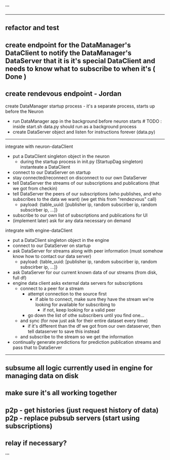 '''

---
refactor and test
---
create endpoint for the DataManager's DataClient to notify the DataManager's DataServer that it is it's special DataClient and needs to know what to subscribe to when it's ( Done )
---
create rendevous endpoint - Jordan
---
create DataManager startup process - it's a separate process, starts up before the Neuron
- run DataManager app in the background before neuron starts                  # TODO : inside start.sh data.py should run as a background process
- create DataServer object and listen for instructions forever (data.py)
--- 
integrate with neuron-dataClient
- put a DataClient singleton object in the neuron
  - during the startup process in init.py (StartupDag singleton) instanteate a DataClient
- connect to our DataServer on startup
- stay connected/reconnect on disconnect to our own DataServer
- tell DataServer the streams of our subscriptions and publications (that we got from checkin)
- tell DataServer the peers of our subscriptions (who publishes, and who subscribes to the data we want) (we get this from "rendezvous" call) 
  - payload: {table_uuid: [publisher ip, random subscirber ip, random subscirber ip, ...]}
- subscribe to our own list of subscriptions and publications for UI 
- (implement later) ask for any data necessary on demand

integrate with engine-dataClient
- put a DataClient singleton object in the engine
- connect to our DataServer on startup
- ask DataServer for streams along with peer information (must somehow know how to contact our data server)
  - payload: {table_uuid: [publisher ip, random subscirber ip, random subscirber ip, ...]}
- ask DataServer for our current known data of our streams (from disk, full df)
- engine data client asks external data servers for subscriptions
  - connect to a peer for a stream 
    - attempt connection to the source first
      - if able to connect, make sure they have the stream we're looking for available for subscribing to
        - if not, keep looking for a valid peer
    - go down the list of othe subscribers until you find one...
  - and sync (for now just ask for their entire dataset every time)
    - if it's different than the df we got from our own dataserver, then tell dataserver to save this instead
  - and subscribe to the stream so we get the information
- continually generate predictions for prediction publication streams and pass that to DataServer

---
subsume all logic currently used in engine for managing data on disk
---
make sure it's all working together
---
p2p - get histories (just request history of data)
p2p - replace pubsub servers (start using subscriptions)
---
relay if necessary?
---

'''